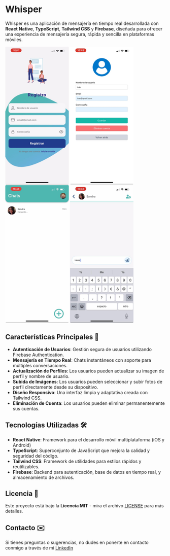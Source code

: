 # Whisper

Whisper es una aplicación de mensajería en tiempo real desarrollada con **React Native**, **TypeScript**, **Tailwind CSS** y **Firebase**, diseñada para ofrecer una experiencia de mensajería segura, rápida y sencilla en plataformas móviles.

<img src="./assets/images/Whisper1.jpeg" alt="Whisper1" width="200"/>
<img src="./assets/images/Whisper2.jpeg" alt="Whisper2" width="200"/>
<img src="./assets/images/Whisper3.jpeg" alt="Whisper3" width="200"/>
<img src="./assets/images/Whisper4.jpeg" alt="Whisper4" width="200"/>

## Características Principales 🚀

- **Autenticación de Usuarios**: Gestión segura de usuarios utilizando Firebase Authentication.
- **Mensajería en Tiempo Real**: Chats instantáneos con soporte para múltiples conversaciones.
- **Actualización de Perfiles**: Los usuarios pueden actualizar su imagen de perfil y nombre de usuario.
- **Subida de Imágenes**: Los usuarios pueden seleccionar y subir fotos de perfil directamente desde su dispositivo.
- **Diseño Responsivo**: Una interfaz limpia y adaptativa creada con Tailwind CSS.
- **Eliminación de Cuenta**: Los usuarios pueden eliminar permanentemente sus cuentas.

## Tecnologías Utilizadas 🛠️

- **React Native**: Framework para el desarrollo móvil multiplataforma (iOS y Android)
- **TypeScript**: Superconjunto de JavaScript que mejora la calidad y seguridad del código.
- **Tailwind CSS**: Framework de utilidades para estilos rápidos y reutilizables.
- **Firebase**: Backend para autenticación, base de datos en tiempo real, y almacenamiento de archivos.

## Licencia 📄

Este proyecto está bajo la **Licencia MIT** - mira el archivo [LICENSE](LICENSE) para más detalles.

## Contacto ✉️

Si tienes preguntas o sugerencias, no dudes en ponerte en contacto conmigo a través de mi [LinkedIn](https://www.linkedin.com/in/sandra-rodriguez-reyes)
